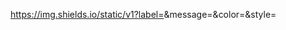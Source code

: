 https://img.shields.io/static/v1?label=<LABEL>&message=<MESSAGE>&color=<COLOR>&style=<STYLE>&logo=<LOGO>


<h1 align="center">Cotação Bovespa</h1>

Esse projeto tem a finalidade de consultar ativos da Bovespa e gerar gráfico de candlestick, utilizando a linguagem  de programação python.

## Programas
<p align="left">Nesse projeto temos dois programas candle.py e carteira_intraday.py</p>



